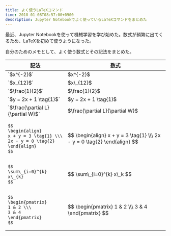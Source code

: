 ```yaml
---
title: よく使うLaTeXコマンド
time: 2018-01-08T08:57:00+0900
description: Jupyter Notebookでよく使っているLaTeXコマンドをまとめた
---
```


最近、Jupyter Notebookを使って機械学習を学び始めた。数式が頻繁に出てくるため、LaTeXを初めて使うようになった。

自分のためのメモとして、よく使う数式とその記法をまとめた。

<table>
  <thead>
    <tr>
      <th>記法</th>
      <th>数式</th>
    </tr>
  </thead>
  <tbody>
    <tr>
      <td>`$x^{-2}$`</td>
      <td>$x^{-2}$</td>
    </tr>
    <tr>
      <td>`$x_{12}$`</td>
      <td>$x\_{12}$</td>
    </tr>
    <tr>
      <td>`$\frac{1}{2}$`</td>
      <td>$\frac{1}{2}$</td>
    </tr>
    <tr>
      <td>`$y = 2x + 1 \tag{1}$`</td>
      <td>$y = 2x + 1 \tag{1}$</td>
    </tr>
    <tr>
      <td>`$\frac{\partial L}{\partial W}$`</td>
      <td>$\frac{\partial L}{\partial W}$</td>
    </tr>
    <tr>
      <td><pre><code>$$
\begin{align}
x + y = 3 \tag{1} \\\
2x - y = 0 \tag{2}
\end{align}
$$</code></pre></td>
      <td>$$
\begin{align}
x + y = 3 \tag{1} \\\
2x - y = 0 \tag{2}
\end{align}
$$</td>
    </tr>
    <tr>
      <td><pre><code>$$
\sum\_{i=0}^{k} x\_{k}
$$</code></pre></td>
      <td>$$
\sum\_{i=0}^{k} x\_k
$$</td>
    </tr>
    <tr>
      <td><pre><code>$$
\begin{pmatrix}
1 & 2 \\\
3 & 4
\end{pmatrix}
$$</code></pre></td>
      <td>$$
\begin{pmatrix}
1 & 2 \\\
3 & 4
\end{pmatrix}
$$</td>
    </tr>
  </tbody>
</table>
